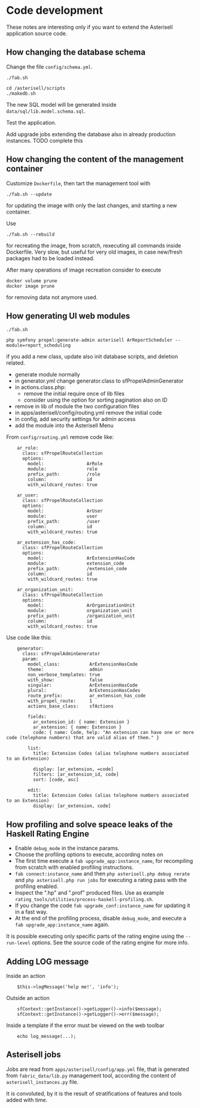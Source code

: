 # Code development

These notes are interesting only if you want to extend the Asterisell
application source code.

## How changing the database schema

Change the file `config/schema.yml`.

```
./fab.sh

cd /asterisell/scripts
./makedb.sh
```

The new SQL model will be generated inside `data/sql/lib.model.schema.sql`.

Test the application.

Add upgrade jobs extending the database also in already production
instances. TODO complete this

## How changing the content of the management container

Customize ``Dockerfile``, then tart the management tool with

```
./fab.sh --update
```

for updating the image with only the last changes, and starting a new container.

Use 

```
./fab.sh --rebuild
```

for recreating the image, from scratch, rexecuting all commands inside Dockerfile.
Very slow, but useful for very old images, in case new/fresh packages had to be loaded instead.

After many operations of image recreation consider to execute

```
docker volume prune
docker image prune
```

for removing data not anymore used.

## How generating UI web modules

```
./fab.sh

php symfony propel:generate-admin asterisell ArReportScheduler --module=report_scheduling
```

if you add a new class, update also init database scripts, and deletion related.

  - generate module normally
  - in generator.yml change generator.class to sfPropelAdminGenerator
  - in actions.class.php:
      - remove the initial require once of lib files
      - consider using the option for sorting pagination also on ID
  - remove in lib of module the two configuration files
  - in apps/asterisell/config/routing.yml remove the initial code
  - in config, add security settings for admin access
  - add the module into the Asterisell Menu

From `config/routing.yml` remove code like:

```
    ar_role:
      class: sfPropelRouteCollection
      options:
        model:                ArRole
        module:               role
        prefix_path:          /role
        column:               id
        with_wildcard_routes: true
    
    ar_user:
      class: sfPropelRouteCollection
      options:
        model:                ArUser
        module:               user
        prefix_path:          /user
        column:               id
        with_wildcard_routes: true
    
    ar_extension_has_code:
      class: sfPropelRouteCollection
      options:
        model:                ArExtensionHasCode
        module:               extension_code
        prefix_path:          /extension_code
        column:               id
        with_wildcard_routes: true
    
    ar_organization_unit:
      class: sfPropelRouteCollection
      options:
        model:                ArOrganizationUnit
        module:               organization_unit
        prefix_path:          /organization_unit
        column:               id
        with_wildcard_routes: true
```

Use code like this:

```
    generator:
      class: sfPropelAdminGenerator
      param:
        model_class:           ArExtensionHasCode
        theme:                 admin
        non_verbose_templates: true
        with_show:             false
        singular:              ArExtensionHasCode
        plural:                ArExtensionHasCodes
        route_prefix:          ar_extension_has_code
        with_propel_route:     1
        actions_base_class:    sfActions
    
        fields:
          ar_extension_id: { name: Extension }
          ar_extension: { name: Extension }
          code: { name: Code, help: "An extension can have one or more code (telephone numbers) that are valid alias of them." }
    
        list:
          title: Extension Codes (alias telephone numbers associated to an Extension)
    
          display: [ar_extension, =code]
          filters: [ar_extension_id, code]
          sort: [code, asc]
    
        edit:
          title: Extension Codes (alias telephone numbers associated to an Extension)
          display: [ar_extension, code]
```

## How profiling and solve speace leaks of the Haskell Rating Engine

  - Enable `debug_mode` in the instance params.
  - Choose the profiling options to execute, according notes on
    [](https://downloads.haskell.org/~ghc/latest/docs/html/users_guide/profiling.hl)
  - The first time execute a `fab upgrade_app:instance_name`, for
    recompiling from scratch with enabled profiling instructions.
  - `fab connect:instance_name` and then `php asterisell.php debug
    rerate` and `php asterisell.php run jobs` for executing a rating
    pass with the profiling enabled.
  - Inspect the ".hp" and ".prof" produced files. Use as example
    `rating_tools/utilities/process-haskell-profiling.sh`.
  - If you change the code `fab upgrade_conf:instance_name` for updating
    it in a fast way.
  - At the end of the profiling process, disable `debug_mode`, and
    execute a `fab upgrade_app:instance_name` again.

It is possible executing only specific parts of the rating engine using
the `--run-level` options. See the source code of the rating engine for
more info.

## Adding LOG message

Inside an action

```
    $this->logMessage('help me!', 'info');
```

Outside an action

```
    sfContext::getInstance()->getLogger()->info($message);
    sfContext::getInstance()->getLogger()->err($message);
```

Inside a template if the error must be viewed on the web toolbar

```
    echo log_message(...);
```

## Asterisell jobs

Jobs are read from ``apps/asterisell/config/app.yml`` file, that is generated from ``fabric_data/lib.py`` management tool, according the content of ``asterisell_instances.py`` file.

It is convoluted, by it is the result of stratifications of features and tools added with time.

